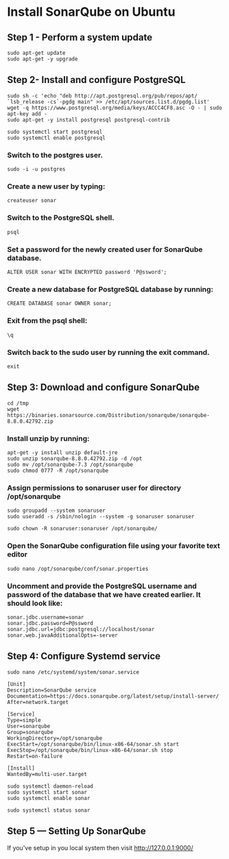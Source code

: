 # Install SonarQube on Ubuntu

## Step 1 - Perform a system update

```
sudo apt-get update
sudo apt-get -y upgrade
```

## Step 2- Install and configure PostgreSQL

```
sudo sh -c 'echo "deb http://apt.postgresql.org/pub/repos/apt/ `lsb_release -cs`-pgdg main" >> /etc/apt/sources.list.d/pgdg.list'
wget -q https://www.postgresql.org/media/keys/ACCC4CF8.asc -O - | sudo apt-key add -
sudo apt-get -y install postgresql postgresql-contrib
```

```
sudo systemctl start postgresql
sudo systemctl enable postgresql
```

### Switch to the postgres user.

```
sudo -i -u postgres
```

### Create a new user by typing:

```
createuser sonar
```

### Switch to the PostgreSQL shell.

```
psql
```

### Set a password for the newly created user for SonarQube database.

```
ALTER USER sonar WITH ENCRYPTED password 'P@ssword';
```

### Create a new database for PostgreSQL database by running:

```
CREATE DATABASE sonar OWNER sonar;
```

### Exit from the psql shell:

```
\q
```

### Switch back to the sudo user by running the exit command.

```
exit
```


## Step 3: Download and configure SonarQube

```
cd /tmp
wget https://binaries.sonarsource.com/Distribution/sonarqube/sonarqube-8.8.0.42792.zip
```

### Install unzip by running:

```
apt-get -y install unzip default-jre
sudo unzip sonarqube-8.8.0.42792.zip -d /opt
sudo mv /opt/sonarqube-7.3 /opt/sonarqube
sudo chmod 0777 -R /opt/sonarqube
```

### Assign permissions to sonaruser user for directory /opt/sonarqube

```
sudo groupadd --system sonaruser
sudo useradd -s /sbin/nologin --system -g sonaruser sonaruser
```

```
sudo chown -R sonaruser:sonaruser /opt/sonarqube/
```

### Open the SonarQube configuration file using your favorite text editor

```
sudo nano /opt/sonarqube/conf/sonar.properties
```

### Uncomment and provide the PostgreSQL username and password of the database that we have created earlier. It should look like:

```
sonar.jdbc.username=sonar
sonar.jdbc.password=P@ssword
sonar.jdbc.url=jdbc:postgresql://localhost/sonar
sonar.web.javaAdditionalOpts=-server
```

## Step 4: Configure Systemd service

```
sudo nano /etc/systemd/system/sonar.service
```

```
[Unit]
Description=SonarQube service
Documentation=https://docs.sonarqube.org/latest/setup/install-server/
After=network.target

[Service]
Type=simple
User=sonarqube
Group=sonarqube
WorkingDirectory=/opt/sonarqube
ExecStart=/opt/sonarqube/bin/linux-x86-64/sonar.sh start
ExecStop=/opt/sonarqube/bin/linux-x86-64/sonar.sh stop
Restart=on-failure

[Install]
WantedBy=multi-user.target
```

```
sudo systemctl daemon-reload
sudo systemctl start sonar
sudo systemctl enable sonar

sudo systemctl status sonar
```

## Step 5 — Setting Up SonarQube

If you've setup in you local system then visit http://127.0.0.1:9000/

